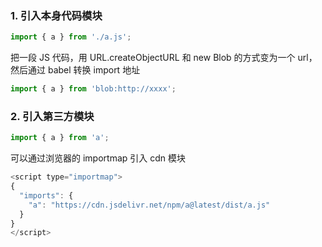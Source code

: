 ### 1. 引入本身代码模块

```js
import { a } from './a.js';
```

把一段 JS 代码，用 URL.createObjectURL 和 new Blob 的方式变为一个 url，然后通过 babel 转换 import 地址

```js
import { a } from 'blob:http://xxxx';
```

### 2. 引入第三方模块

```js
import { a } from 'a';
```

可以通过浏览器的 importmap 引入 cdn 模块

```js
<script type="importmap">
{
  "imports": {
    "a": "https://cdn.jsdelivr.net/npm/a@latest/dist/a.js"
  }
}
</script>
```
